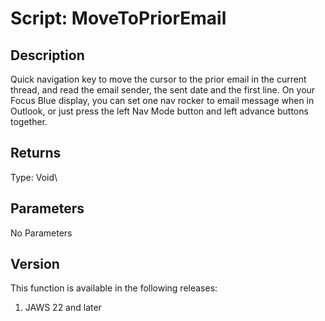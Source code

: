 # Script: MoveToPriorEmail

## Description

Quick navigation key to move the cursor to the prior email in the
current thread, and read the email sender, the sent date and the first
line. On your Focus Blue display, you can set one nav rocker to email
message when in Outlook, or just press the left Nav Mode button and left
advance buttons together.

## Returns

Type: Void\

## Parameters

No Parameters

## Version

This function is available in the following releases:

1.  JAWS 22 and later

